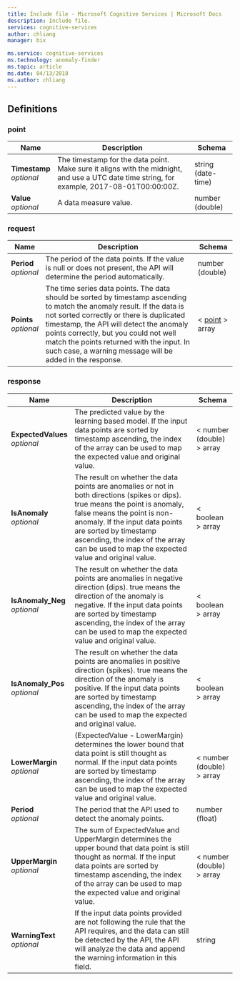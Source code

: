 ```yaml
---
title: Include file - Microsoft Cognitive Services | Microsoft Docs
description: Include file.
services: cognitive-services
author: chliang
manager: bix

ms.service: cognitive-services
ms.technology: anomaly-finder
ms.topic: article
ms.date: 04/13/2018
ms.author: chliang
---
```

<a name="definitions"></a>
## Definitions

<a name="point"></a>
### point

|Name|Description|Schema|
|---|---|---|
|**Timestamp**  <br>*optional*|The timestamp for the data point. Make sure it aligns with the midnight, and use a UTC date time string, for example, 2017-08-01T00:00:00Z.|string (date-time)|
|**Value**  <br>*optional*|A data measure value.|number (double)|


<a name="request"></a>
### request

|Name|Description|Schema|
|---|---|---|
|**Period**  <br>*optional*|The period of the data points. If the value is null or does not present, the API will determine the period automatically.|number (double)|
|**Points**  <br>*optional*|The time series data points. The data should be sorted by timestamp ascending to match the anomaly result. If the data is not sorted correctly or there is duplicated timestamp, the API will detect the anomaly points correctly, but you could not well match the points returned with the input. In such case, a warning message will be added in the response.|< [point](#point) > array|


<a name="response"></a>
### response

|Name|Description|Schema|
|---|---|---|
|**ExpectedValues**  <br>*optional*|The predicted value by the learning based model. If the input data points are sorted by timestamp ascending, the index of the array can be used to map the expected value and original value.|< number (double) > array|
|**IsAnomaly**  <br>*optional*|The result on whether the data points are anomalies or not in both directions (spikes or dips). true means the point is anomaly, false means the point is non-anomaly. If the input data points are sorted by timestamp ascending, the index of the array can be used to map the expected value and original value.|< boolean > array|
|**IsAnomaly_Neg**  <br>*optional*|The result on whether the data points are anomalies in negative direction (dips). true means the direction of the anomaly is negative. If the input data points are sorted by timestamp ascending, the index of the array can be used to map the expected value and original value.|< boolean > array|
|**IsAnomaly_Pos**  <br>*optional*|The result on whether the data points are anomalies in positive direction (spikes). true means the direction of the anomaly is positive. If the input data points are sorted by timestamp ascending, the index of the array can be used to map the expected and original value.|< boolean > array|
|**LowerMargin**  <br>*optional*|(ExpectedValue - LowerMargin) determines the lower bound that data point is still thought as normal. If the input data points are sorted by timestamp ascending, the index of the array can be used to map the expected value and original value.|< number (double) > array|
|**Period**  <br>*optional*|The period that the API used to detect the anomaly points.|number (float)|
|**UpperMargin**  <br>*optional*|The sum of ExpectedValue and UpperMargin determines the upper bound that data point is still thought as normal. If the input data points are sorted by timestamp ascending, the index of the array can be used to map the expected value and original value.|< number (double) > array|
|**WarningText**  <br>*optional*|If the input data points provided are not following the rule that the API requires, and the data can still be detected by the API, the API will analyze the data and append the warning information in this field.|string|



